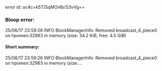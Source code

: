 error id: oc4c+k5T/SqMOi4b/S3vVg==
### Bloop error:

25/06/17 23:59:26 INFO BlockManagerInfo: Removed broadcast_4_piece0 on hpomen:32963 in memory (size: 34.2 KiB, free: 4.5 GiB)
#### Short summary: 

25/06/17 23:59:26 INFO BlockManagerInfo: Removed broadcast_4_piece0 on hpomen:32963 in memory (size:...